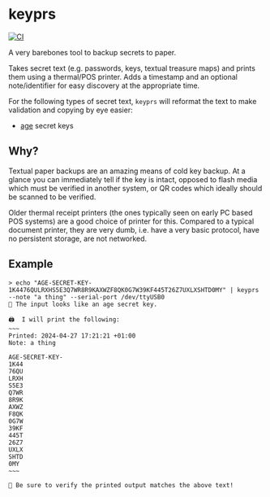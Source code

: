 # keyprs

[![CI](https://github.com/DanNixon/keyprs/actions/workflows/ci.yml/badge.svg)](https://github.com/DanNixon/keyprs/actions/workflows/ci.yml)

A very barebones tool to backup secrets to paper.

Takes secret text (e.g. passwords, keys, textual treasure maps) and prints them using a thermal/POS printer.
Adds a timestamp and an optional note/identifier for easy discovery at the appropriate time.

For the following types of secret text, `keyprs` will reformat the text to make validation and copying by eye easier:

- [age](https://github.com/FiloSottile/age) secret keys

## Why?

Textual paper backups are an amazing means of cold key backup.
At a glance you can immediately tell if the key is intact, opposed to flash media which must be verified in another system, or QR codes which ideally should be scanned to be verified.

Older thermal receipt printers (the ones typically seen on early PC based POS systems) are a good choice of printer for this.
Compared to a typical document printer, they are very dumb, i.e. have a very basic protocol, have no persistent storage, are not networked.

## Example

```text
> echo "AGE-SECRET-KEY-1K4476QULRXHS5E3Q7WR8R9KAXWZF8QK0G7W39KF445T26Z7UXLXSHTD0MY" | keyprs --note "a thing" --serial-port /dev/ttyUSB0
🔑 The input looks like an age secret key.

🖨  I will print the following:
~~~
Printed: 2024-04-27 17:21:21 +01:00
Note: a thing

AGE-SECRET-KEY-
1K44
76QU
LRXH
S5E3
Q7WR
8R9K
AXWZ
F8QK
0G7W
39KF
445T
26Z7
UXLX
SHTD
0MY
~~~

👀 Be sure to verify the printed output matches the above text!
```
